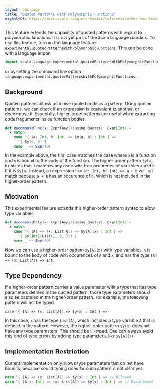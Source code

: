 ```yaml
---
layout: doc-page
title: "Quoted Patterns with Polymorphic Functions"
nightlyOf: https://docs.scala-lang.org/scala3/reference/other-new-features/quoted-patterns-with-polymorphic-functions.html
---
```


This feature extends the capability of quoted patterns with regard to polymorphic functions. It is not yet part of the Scala language standard. To use this feature, turn on the language feature [`experimental.quotedPatternsWithPolymorphicFunctions`](https://scala-lang.org/api/3.x/scala/runtime/stdLibPatches/language$$experimental$$quotedPatternsWithPolymorphicFunctions$.html). This can be done with a language import
```scala
import scala.language.experimental.quotedPatternsWithPolymorphicFunctions
```
or by setting the command line option `-language:experimental.quotedPatternsWithPolymorphicFunctions`.

## Background
Quoted patterns allows us to use quoted code as a pattern. Using quoted patterns, we can check if an expression is equivalent to another, or decompose it. Especially, higher-order patterns are useful when extracting code fraguments inside function bodies.

```scala
def decomposeFunc(x: Expr[Any])(using Quotes): Expr[Int] =
  x match
    case '{ (a: Int, b: Int) => $y(a, b) : Int } =>
      '{ $y(0, 0) }
    case _ => Expr(0)
```

In the example above, the first case matches the case where `x` is a function and `y` is bound to the body of the function. The higher-order pattern `$y(a, b)` states that it matches any code with free occurence of variables `a` and `b`. If it is `$y(a)` instead, an expression like `(a: Int, b: Int) => a + b` will not match because `a + b` has an occurence of `b`, which is not included in the higher-order pattern.

## Motivation
This experimental feature extends this higher-order pattern syntax to allow type variables.

```scala
def decomposePoly(x: Expr[Any])(using Quotes): Expr[Int] =
  x match
    case '{ [A] => (x: List[A]) => $y[A](x) : Int } =>
      '{ $y[Int](List(1, 2, 3)) }
    case _ => Expr(0)
```

Now we can use a higher-order pattern `$y[A](x)` with type variables. `y` is bound to the body of code with occurences of `A` and `x`, and has the type `[A] => (x: List[A]) => Int`.

## Type Dependency
If a higher-order pattern carries a value parameter with a type that has type parameters defined in the quoted pattern, those type parameters should also be captured in the higher-order pattern. For example, the following pattern will not be typed.

```
case '{ [A] => (x: List[A]) => $y(x) : Int } =>
```

In this case, `x` has the type `List[A]`, which includes a type variable `A` that is defined in the pattern. However, the higher-order pattern `$y(x)` does not have any type parameters. This should be ill-typed. One can always avoid this kind of type errors by adding type parameters, like `$y[A](x)`

## Implementation Restriction
Current implementation only allows type parameters that do not have bounds, because sound typing rules for such pattern is not clear yet.

```scala
case '{ [A] => (x: List[A]) => $y(x) : Int } => // Allowed
case '{ [A <: Int] => (x: List[A]) => $y(x) : Int } => // Disallowed
```

